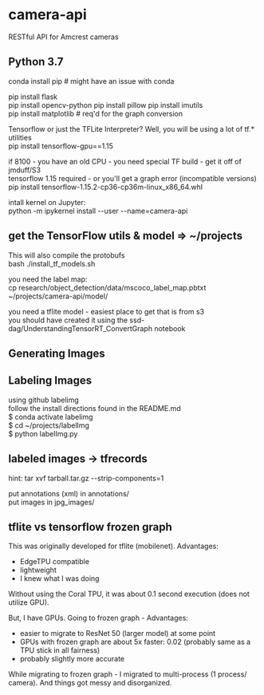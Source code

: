 # camera-api
RESTful API for Amcrest cameras

## Python 3.7
conda install pip # might have an issue with conda

pip install flask  
pip install opencv-python
pip install pillow
pip install imutils  
pip install matplotlib   # req'd for the graph conversion

Tensorflow or just the TFLite Interpreter?  Well, you will be using a lot of tf.* utilities  
pip install tensorflow-gpu==1.15  

if 8100 - you have an old CPU - you need special TF build - get it off of jmduff/S3  
tensorflow 1.15 required - or you'll get a graph error (incompatible versions)  
pip install tensorflow-1.15.2-cp36-cp36m-linux_x86_64.whl   

intall kernel on Jupyter:  
python -m ipykernel install --user --name=camera-api  

## get the TensorFlow utils & model => ~/projects
This will also compile the protobufs  
bash ./install_tf_models.sh

you need the label map:  
cp research/object_detection/data/mscoco_label_map.pbtxt ~/projects/camera-api/model/  

you need a tflite model - easiest place to get that is from s3  
you should have created it using the ssd-dag/UnderstandingTensorRT_ConvertGraph notebook  

## Generating Images

## Labeling Images

using github labelimg  
follow the install directions found in the README.md  
$ conda activate labelimg  
$ cd ~/projects/labelImg  
$ python labelImg.py  

## labeled images -> tfrecords
hint:  tar xvf tarball.tar.gz  --strip-components=1  

put annotations (xml) in annotations/  
put images in jpg_images/  


## tflite vs tensorflow frozen graph

This was originally developed for tflite (mobilenet).   Advantages:
- EdgeTPU compatible
- lightweight
- I knew what I was doing

Without using the Coral TPU, it was about 0.1 second execution (does not utilize GPU).  

But, I have GPUs.   Going to frozen graph - Advantages:
- easier to migrate to ResNet 50 (larger model) at some point
- GPUs with frozen graph are about 5x faster:  0.02  (probably same as a TPU stick in all fairness)
- probably slightly more accurate

While migrating to frozen graph - I migrated to multi-process (1 process/ camera).   And things got messy and disorganized.


